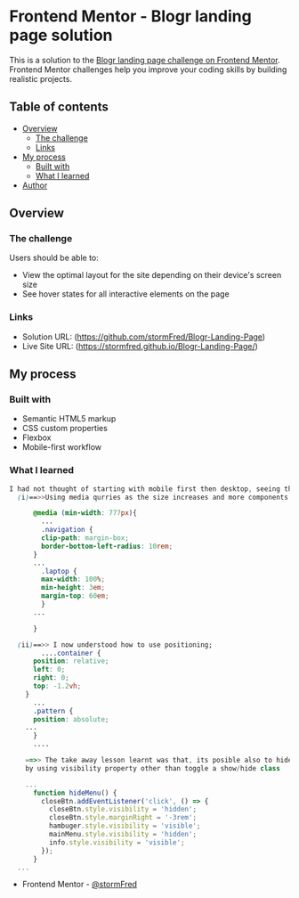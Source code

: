 # Frontend Mentor - Blogr landing page solution

This is a solution to the [Blogr landing page challenge on Frontend Mentor](https://www.frontendmentor.io/challenges/blogr-landing-page-EX2RLAApP). Frontend Mentor challenges help you improve your coding skills by building realistic projects.

## Table of contents

- [Overview](#overview)
  - [The challenge](#the-challenge)
  - [Links](#links)
- [My process](#my-process)
  - [Built with](#built-with)
  - [What I learned](#what-i-learned)
- [Author](#stormFred)

## Overview

### The challenge

Users should be able to:

- View the optimal layout for the site depending on their device's screen size
- See hover states for all interactive elements on the page

### Links

- Solution URL: (https://github.com/stormFred/Blogr-Landing-Page)
- Live Site URL: (https://stormfred.github.io/Blogr-Landing-Page/)

## My process

### Built with

- Semantic HTML5 markup
- CSS custom properties
- Flexbox
- Mobile-first workflow

### What I learned

```css
I had not thought of starting with mobile first then desktop, seeing that I had to redo the design I learnt a lot.
  (i)==>>Using media qurries as the size increases and more components are added

      @media (min-width: 777px){
        ...
        .navigation {
        clip-path: margin-box;
        border-bottom-left-radius: 10rem;
      }
      ...
        .laptop {
        max-width: 100%;
        min-height: 3em;
        margin-top: 60em;
        }
      ...

      }

  (ii)==>> I now understood how to use positioning;
        ....container {
      position: relative;
      left: 0;
      right: 0;
      top: -1.2vh;
    }
      ...
      .pattern {
	  position: absolute;
    ...
      }
      ....

```

```js
    ==>> The take away lesson learnt was that, its posible also to hide and display dropmenu/div
    by using visibility property other than toggle a show/hide class

    ...
      function hideMenu() {
        closeBtn.addEventListener('click', () => {
          closeBtn.style.visibility = 'hidden';
          closeBtn.style.marginRight = '-3rem';
          hambuger.style.visibility = 'visible';
          mainMenu.style.visibility = 'hidden';
          info.style.visibility = 'visible';
        });
      }
  ...

```

- Frontend Mentor - [@stormFred](https://www.frontendmentor.io/profile/stormFred)
